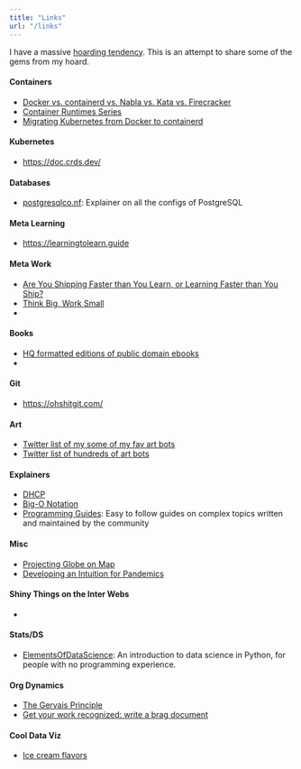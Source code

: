 ```yaml
---
title: "Links"
url: "/links"
---
```


I have a massive [hoarding tendency](blog/fomo.md). This is an attempt to share some of the gems from my hoard.


#### Containers

- [Docker vs. containerd vs. Nabla vs. Kata vs. Firecracker](https://www.inovex.de/blog/containers-docker-containerd-nabla-kata-firecracker/)
- [Container Runtimes Series](https://www.ianlewis.org/en/container-runtimes-part-1-introduction-container-r)
- [Migrating Kubernetes from Docker to containerd](https://www.youtube.com/watch?v=uDOu6rK4yOk)

#### Kubernetes

- https://doc.crds.dev/


#### Databases

- [postgresqlco.nf](https://postgresqlco.nf/en/doc/param/): Explainer on all the configs of PostgreSQL

#### Meta Learning

- https://learningtolearn.guide


#### Meta Work

- [Are You Shipping Faster than You Learn, or Learning Faster than You Ship?](https://blog.amplitude.com/shipping-faster-than-you-learn)
- [Think Big, Work Small](https://cutlefish.substack.com/p/tbm-4653-thinking-big-working-small)
-

#### Books

- [HQ formatted editions of public domain ebooks](https://standardebooks.org/)
-

#### Git

- https://ohshitgit.com/

#### Art

- [Twitter list of my some of my fav art bots](https://twitter.com/i/lists/1319562633733836800)
- [Twitter list of hundreds of art bots](https://twitter.com/i/lists/1319566688686280704)


#### Explainers

- [DHCP](https://twitter.com/kamranahmedse/status/1254142557417857025/photo/1)
- [Big-O Notation](https://twitter.com/kamranahmedse/status/1331699087809392642/photo/1)
- [Programming Guides](https://roadmap.sh/guides): Easy to follow guides on complex topics written and maintained by the community

#### Misc

- [Projecting Globe on Map](https://mathigon.org/course/circles/spheres-cones-cylinders#sphere-maps)
- [Developing an Intuition for Pandemics ](https://infectiousmatter.com/)

#### Shiny Things on the Inter Webs

-


#### Stats/DS

- [ElementsOfDataScience](https://allendowney.github.io/ElementsOfDataScience/): An introduction to data science in Python, for people with no programming experience.

#### Org Dynamics

- [The Gervais Principle](https://www.ribbonfarm.com/2009/10/07/the-gervais-principle-or-the-office-according-to-the-office/)
- [Get your work recognized: write a brag document](https://jvns.ca/blog/brag-documents/)

#### Cool Data Viz

- [Ice cream flavors](https://benjerry.heshlindsdataviz.com/)
